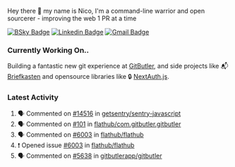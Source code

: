 
Hey there 👋 my name is Nico, I'm a command-line warrior and open sourcerer - improving the web 1 PR at a time

[![BSky Badge](https://img.shields.io/badge/-%20%40ndo.dev%20-%200285FF?style=flat-square&logo=bluesky&color=%23161e27)](https://bsky.app/profile/ndo.dev) [![Linkedin Badge](https://img.shields.io/badge/-ndom91-blue?style=flat-square&logo=Linkedin&logoColor=white&link=https://www.linkedin.com/in/ndom91/)](https://www.linkedin.com/in/ndom91/) [![Gmail Badge](https://img.shields.io/badge/-yo@ndo.dev-c14438?style=flat-square&logo=mail.ru&logoColor=white&link=mailto:yo@ndo.dev)](mailto:yo@ndo.dev)

### Currently Working On..

Building a fantastic new git experience at [GitButler](https://github.com/gitbutlerapp), and side projects like 📬 [Briefkasten](https://briefkastenhq.com) and opensource libraries like 🔒 [NextAuth.js](https://github.com/nextauthjs/next-auth).

<!--START_SECTION_PROFILE_VIEWS:readme-info-->
<!--END_SECTION_PROFILE_VIEWS:readme-info-->

<!--START_SECTION_DAILY_COMMIT:readme-info-->
<!--END_SECTION_DAILY_COMMIT:readme-info-->

<!--START_SECTION_WEEKLY_COMMIT:readme-info-->
<!--END_SECTION_WEEKLY_COMMIT:readme-info-->

### Latest Activity

<!--START_SECTION:activity-->
1. 🗣 Commented on [#14516](https://github.com/getsentry/sentry-javascript/issues/14516#issuecomment-2580197231) in [getsentry/sentry-javascript](https://github.com/getsentry/sentry-javascript)
2. 🗣 Commented on [#101](https://github.com/flathub/com.gitbutler.gitbutler/issues/101#issuecomment-2580055312) in [flathub/com.gitbutler.gitbutler](https://github.com/flathub/com.gitbutler.gitbutler)
3. 🗣 Commented on [#6003](https://github.com/flathub/flathub/issues/6003#issuecomment-2579994790) in [flathub/flathub](https://github.com/flathub/flathub)
4. ❗ Opened issue [#6003](https://github.com/flathub/flathub/issues/6003) in [flathub/flathub](https://github.com/flathub/flathub)
5. 🗣 Commented on [#5638](https://github.com/gitbutlerapp/gitbutler/issues/5638#issuecomment-2579588721) in [gitbutlerapp/gitbutler](https://github.com/gitbutlerapp/gitbutler)
<!--END_SECTION:activity-->
